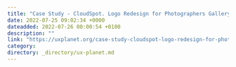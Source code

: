 ```yaml
---
title: "Case Study - CloudSpot. Logo Redesign for Photographers Gallery"
date: 2022-07-25 09:02:34 +0000
dateadded: 2022-07-26 00:00:54 +0100
description: ""
link: "https://uxplanet.org/case-study-cloudspot-logo-redesign-for-photographers-gallery-890b53e910df?source=rss----819cc2aaeee0---4"
category:
directory: _directory/ux-planet.md
---
```

